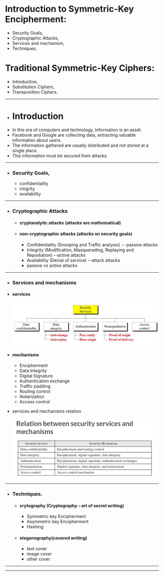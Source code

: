 <!-- cry m0-1 -->
# Introduction to Symmetric-Key Encipherment:

 * Security Goals, 
 * Cryptographic Attacks, 
 *  Services and mechanism, 
 *  Techniques.


# Traditional Symmetric-Key Ciphers:

  * Introduction,
  * Substitution Ciphers, 
  * Transposition Ciphers.
---------------------------------------
* # Introduction
* In this era of computers and technology, Information is an asset.
* Facebook and Google are collecting data, extracting valuable information about users.
* The information gathered are usually distributed and not stored at a single place.
* This information must be secured from attacks.




---------------------------------------

* ### Security Goals, 
    * confidentiality 
    * intigrity
    * availability

---------------------------------------

* ### Cryptographic Attacks 
    * #### cryptanalytic attacks (attacks are mathematical)
    * #### non-cryptographic attacks (attacks on security goals)
        * Confidentiality (Snooping and Traffic analysis) -- passive attacks
        * Integrity (Modification, Masquerading, Replaying and Repudiation)  --active attacks
        * Availability (Denial of service) --attack attacks
        * passive vs active attacks

-------------------------------------------
* ### Services and mechanisms
* #### services
   ![Servies ](img/service.png.jpg)
* #### mechanisms
    * Encipherment
    *  Data Integrity
    *  Digital Signature
    *  Authentication exchange
    *  Traffic padding
    *  Routing control
    * Notarization
    *  Access control

* services and mechanisms relation 

    ![mechanisms](./img/mechanisms.png)

------------------------------------
* ###  Techniques.
    * #### crytography (Cryptography – art of secret writing)
        * Symmetric key Encipherment
        * Asymmetric key Encipherment
        * Hashing

    * #### steganography(covered writing)
        * text cover 
        * image cover
        * other cover
-------------------------------------------------------------------------------------

-------------------------------------------------------------------------------------



